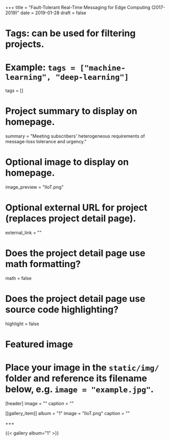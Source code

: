 +++
title = "Fault-Tolerant Real-Time Messaging for Edge Computing (2017-2019)"
date = 2019-01-28
draft = false

# Tags: can be used for filtering projects.
# Example: `tags = ["machine-learning", "deep-learning"]`
tags = []

# Project summary to display on homepage.
summary = "Meeting subscribers' heterogeneous requirements of message-loss tolerance and urgency."

# Optional image to display on homepage.
image_preview = "IIoT.png"

# Optional external URL for project (replaces project detail page).
external_link = ""

# Does the project detail page use math formatting?
math = false

# Does the project detail page use source code highlighting?
highlight = false

# Featured image
# Place your image in the `static/img/` folder and reference its filename below, e.g. `image = "example.jpg"`.
[header]
image = ""
caption = ""

[[gallery_item]]
album = "1"
image = "IIoT.png"
caption = ""

+++

{{< gallery album="1" >}}
